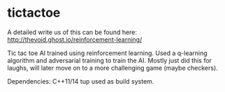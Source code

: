 # tictactoe

A detailed write us of this can be found here: http://thevoid.ghost.io/reinforcement-learning/

Tic tac toe AI trained using reinforcement learning. Used a q-learning algorithm and adversarial
training to train the AI. Mostly just did this for laughs, will later move on to a more challenging
game (maybe checkers).

Dependencies:
C++11/14
tup used as build system.
